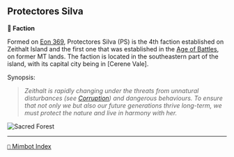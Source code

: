 ## Protectores Silva

**🪪 Faction**

Formed on [Eon 369](<https://zeithalt.github.io/t/#eon0369>), Protectores Silva (PS) is the 4th faction established on Zeithalt Island and the first one that was established in the [Age of Battles](<https://zeithalt.github.io/r/age_of_battles.html>), on former MT lands. The faction is located in the southeastern part of the island, with its capital city being in [Cerene Vale].

Synopsis:
> *Zeithalt is rapidly changing under the threats from unnatural disturbances (see [Corruption](<https://zeithalt.github.io/r/corruption.html>)) and dangerous behaviours. To ensure that not only we but also our future generations thrive long-term, we must protect the nature and live in harmony with her.*

![Sacred Forest](https://zeithalt.github.io/r/i/ps_forest.png)

-----
[`📑` Mimbot Index](<https://zeithalt.github.io/r/#7a60>)
<!---
keywords: ps
aliases: PS, Tree Huggers
-->